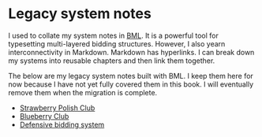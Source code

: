 # Legacy system notes

I used to collate my system notes in [BML].  It is a powerful tool for
typesetting multi-layered bidding structures.  However, I also yearn
interconnectivity in Markdown.  Markdown has hyperlinks.  I can break down my
systems into reusable chapters and then link them together.

[BML]: https://github.com/gpaulissen/bml

The below are my legacy system notes built with BML.  I keep them here for now
because I have not yet fully covered them in this book.  I will eventually
remove them when the migration is complete.

- [Strawberry Polish Club](https://jdh8.github.io/bridge-systems-1.0/wj.htm)
- [Blueberry Club](https://jdh8.github.io/bridge-systems-1.0/blue.htm)
- [Defensive bidding system](https://jdh8.github.io/bridge-systems-1.0/defense.htm)